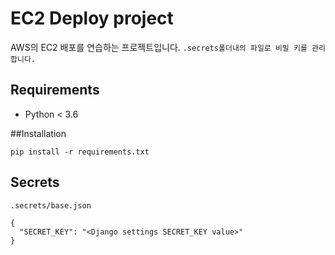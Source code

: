 # EC2 Deploy project

AWS의 EC2 배포를 연습하는 프로젝트입니다.
 `.secrets폴더내의 파일로 비밀 키를 관리합니다.`

## Requirements
- Python < 3.6

##Installation

```
pip install -r requirements.txt
```
## Secrets
```
.secrets/base.json
```
```jason
{
  "SECRET_KEY": "<Django settings SECRET_KEY value>"
}
```